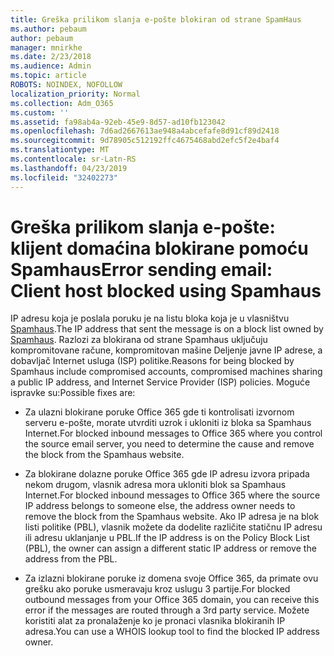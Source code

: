 ```yaml
---
title: Greška prilikom slanja e-pošte blokiran od strane SpamHaus
ms.author: pebaum
author: pebaum
manager: mnirkhe
ms.date: 2/23/2018
ms.audience: Admin
ms.topic: article
ROBOTS: NOINDEX, NOFOLLOW
localization_priority: Normal
ms.collection: Adm_O365
ms.custom: ''
ms.assetid: fa98ab4a-92eb-45e9-8d57-ad10fb123042
ms.openlocfilehash: 7d6ad2667613ae948a4abcefafe8d91cf89d2418
ms.sourcegitcommit: 9d78905c512192ffc4675468abd2efc5f2e4baf4
ms.translationtype: MT
ms.contentlocale: sr-Latn-RS
ms.lasthandoff: 04/23/2019
ms.locfileid: "32402273"
---
```

# <a name="error-sending-email-client-host-blocked-using-spamhaus"></a><span data-ttu-id="cc8a7-102">Greška prilikom slanja e-pošte: klijent domaćina blokirane pomoću Spamhaus</span><span class="sxs-lookup"><span data-stu-id="cc8a7-102">Error sending email: Client host blocked using Spamhaus</span></span>

<span data-ttu-id="cc8a7-103">IP adresu koja je poslala poruku je na listu bloka koja je u vlasništvu [Spamhaus](https://go.microsoft.com/fwlink/p/?linkid=123245).</span><span class="sxs-lookup"><span data-stu-id="cc8a7-103">The IP address that sent the message is on a block list owned by [Spamhaus](https://go.microsoft.com/fwlink/p/?linkid=123245).</span></span> <span data-ttu-id="cc8a7-104">Razlozi za blokirana od strane Spamhaus uključuju kompromitovane račune, kompromitovan mašine Deljenje javne IP adrese, a dobavljač Internet usluga (ISP) politike.</span><span class="sxs-lookup"><span data-stu-id="cc8a7-104">Reasons for being blocked by Spamhaus include compromised accounts, compromised machines sharing a public IP address, and Internet Service Provider (ISP) policies.</span></span> <span data-ttu-id="cc8a7-105">Moguće ispravke su:</span><span class="sxs-lookup"><span data-stu-id="cc8a7-105">Possible fixes are:</span></span>
  
- <span data-ttu-id="cc8a7-106">Za ulazni blokirane poruke Office 365 gde ti kontrolisati izvornom serveru e-pošte, morate utvrditi uzrok i ukloniti iz bloka sa Spamhaus Internet.</span><span class="sxs-lookup"><span data-stu-id="cc8a7-106">For blocked inbound messages to Office 365 where you control the source email server, you need to determine the cause and remove the block from the Spamhaus website.</span></span>
    
- <span data-ttu-id="cc8a7-107">Za blokirane dolazne poruke Office 365 gde IP adresu izvora pripada nekom drugom, vlasnik adresa mora ukloniti blok sa Spamhaus Internet.</span><span class="sxs-lookup"><span data-stu-id="cc8a7-107">For blocked inbound messages to Office 365 where the source IP address belongs to someone else, the address owner needs to remove the block from the Spamhaus website.</span></span> <span data-ttu-id="cc8a7-108">Ako IP adresa je na blok listi politike (PBL), vlasnik možete da dodelite različite statičnu IP adresu ili adresu uklanjanje u PBL.</span><span class="sxs-lookup"><span data-stu-id="cc8a7-108">If the IP address is on the Policy Block List (PBL), the owner can assign a different static IP address or remove the address from the PBL.</span></span>
    
- <span data-ttu-id="cc8a7-109">Za izlazni blokirane poruke iz domena svoje Office 365, da primate ovu grešku ako poruke usmeravaju kroz uslugu 3 partije.</span><span class="sxs-lookup"><span data-stu-id="cc8a7-109">For blocked outbound messages from your Office 365 domain, you can receive this error if the messages are routed through a 3rd party service.</span></span> <span data-ttu-id="cc8a7-110">Možete koristiti alat za pronalaženje ko je pronaci vlasnika blokiranih IP adresa.</span><span class="sxs-lookup"><span data-stu-id="cc8a7-110">You can use a WHOIS lookup tool to find the blocked IP address owner.</span></span>
    

